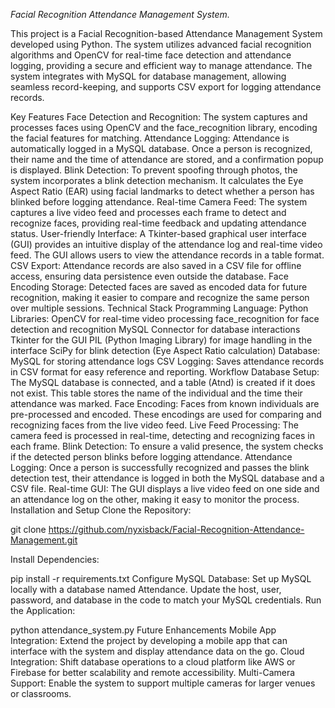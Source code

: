 *Facial Recognition Attendance Management System.*


This project is a Facial Recognition-based Attendance Management System developed using Python. The system utilizes advanced facial recognition algorithms and OpenCV for real-time face detection and attendance logging, providing a secure and efficient way to manage attendance. The system integrates with MySQL for database management, allowing seamless record-keeping, and supports CSV export for logging attendance records.

Key Features
Face Detection and Recognition: The system captures and processes faces using OpenCV and the face_recognition library, encoding the facial features for matching.
Attendance Logging: Attendance is automatically logged in a MySQL database. Once a person is recognized, their name and the time of attendance are stored, and a confirmation popup is displayed.
Blink Detection: To prevent spoofing through photos, the system incorporates a blink detection mechanism. It calculates the Eye Aspect Ratio (EAR) using facial landmarks to detect whether a person has blinked before logging attendance.
Real-time Camera Feed: The system captures a live video feed and processes each frame to detect and recognize faces, providing real-time feedback and updating attendance status.
User-friendly Interface: A Tkinter-based graphical user interface (GUI) provides an intuitive display of the attendance log and real-time video feed. The GUI allows users to view the attendance records in a table format.
CSV Export: Attendance records are also saved in a CSV file for offline access, ensuring data persistence even outside the database.
Face Encoding Storage: Detected faces are saved as encoded data for future recognition, making it easier to compare and recognize the same person over multiple sessions.
Technical Stack
Programming Language: Python
Libraries:
OpenCV for real-time video processing
face_recognition for face detection and recognition
MySQL Connector for database interactions
Tkinter for the GUI
PIL (Python Imaging Library) for image handling in the interface
SciPy for blink detection (Eye Aspect Ratio calculation)
Database: MySQL for storing attendance logs
CSV Logging: Saves attendance records in CSV format for easy reference and reporting.
Workflow
Database Setup: The MySQL database is connected, and a table (Atnd) is created if it does not exist. This table stores the name of the individual and the time their attendance was marked.
Face Encoding: Faces from known individuals are pre-processed and encoded. These encodings are used for comparing and recognizing faces from the live video feed.
Live Feed Processing: The camera feed is processed in real-time, detecting and recognizing faces in each frame.
Blink Detection: To ensure a valid presence, the system checks if the detected person blinks before logging attendance.
Attendance Logging: Once a person is successfully recognized and passes the blink detection test, their attendance is logged in both the MySQL database and a CSV file.
Real-time GUI: The GUI displays a live video feed on one side and an attendance log on the other, making it easy to monitor the process.
Installation and Setup
Clone the Repository:


git clone https://github.com/nyxisback/Facial-Recognition-Attendance-Management.git

Install Dependencies:


pip install -r requirements.txt
Configure MySQL Database:
Set up MySQL locally with a database named Attendance.
Update the host, user, password, and database in the code to match your MySQL credentials.
Run the Application:


python attendance_system.py
Future Enhancements
Mobile App Integration: Extend the project by developing a mobile app that can interface with the system and display attendance data on the go.
Cloud Integration: Shift database operations to a cloud platform like AWS or Firebase for better scalability and remote accessibility.
Multi-Camera Support: Enable the system to support multiple cameras for larger venues or classrooms.
